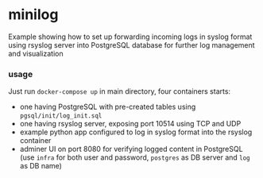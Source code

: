 # minilog
Example showing how to set up forwarding incoming logs in syslog format using rsyslog server into PostgreSQL database for further log management and visualization  

### usage
Just run `docker-compose up` in main directory, four containers starts:
- one having PostgreSQL with pre-created tables using `pgsql/init/log_init.sql`
- one having rsyslog server, exposing port 10514 using TCP and UDP
- example python app configured to log in syslog format into the rsyslog container
- adminer UI on port 8080 for verifying logged content in PostgreSQL (use `infra` for both user and password, `postgres` as DB server and `log` as DB name)